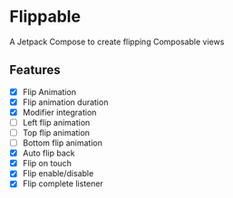 # Flippable
A Jetpack Compose to create flipping Composable views

## Features
- [x] Flip Animation
- [x] Flip animation duration
- [x] Modifier integration
- [ ] Left flip animation
- [ ] Top flip animation
- [ ] Bottom flip animation
- [x] Auto flip back
- [x] Flip on touch
- [x] Flip enable/disable
- [x] Flip complete listener
